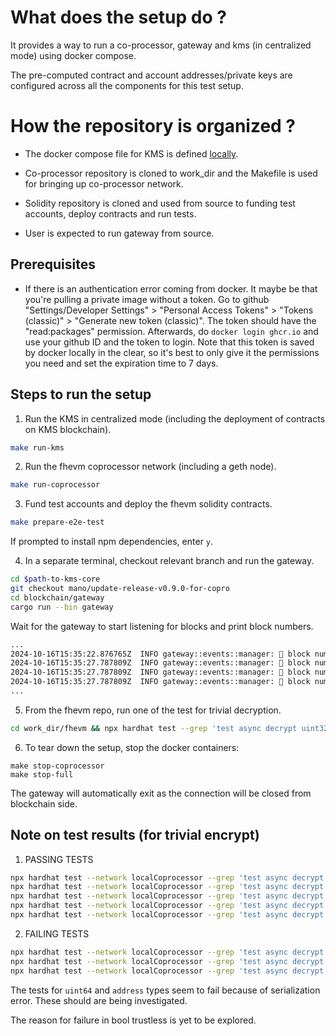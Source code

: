 # What does the setup do ?

It provides a way to run a co-processor, gateway and kms (in centralized mode)
using docker compose.

The pre-computed contract and account addresses/private keys are configured
across all the components for this test setup.

# How the repository is organized ?

- The docker compose file for KMS is defined
  [locally](./docker-compose/docker-compose-full.yml).

- Co-processor repository is cloned to work_dir and the Makefile is used for
  bringing up co-processor network.

- Solidity repository is cloned and used from source to funding test accounts,
  deploy contracts and run tests.

- User is expected to run gateway from source.

## Prerequisites

- If there is an authentication error coming from docker.
  It maybe be that you're pulling a private image without a token.
  Go to github "Settings/Developer Settings" > "Personal Access Tokens" > "Tokens (classic)" > "Generate new token (classic)".
  The token should have the "read:packages" permission.
  Afterwards, do `docker login ghcr.io` and use your github ID and the token to login.
  Note that this token is saved by docker locally in the clear,
  so it's best to only give it the permissions you need and set the expiration time to 7 days.

## Steps to run the setup

1. Run the KMS in centralized mode (including the deployment of contracts on
   KMS blockchain).

```bash
make run-kms
```

2. Run the fhevm coprocessor network (including a geth node).

```bash
make run-coprocessor
```

3. Fund test accounts and deploy the fhevm solidity contracts.

```bash
make prepare-e2e-test
```

If prompted to install npm dependencies, enter `y`.

4. In a separate terminal, checkout relevant branch and run the gateway.

```bash
cd $path-to-kms-core
git checkout mano/update-release-v0.9.0-for-copro
cd blockchain/gateway
cargo run --bin gateway
```

Wait for the gateway to start listening for blocks and print block numbers.

```bash
...
2024-10-16T15:35:22.876765Z  INFO gateway::events::manager: 🧱 block number: 10
2024-10-16T15:35:27.787809Z  INFO gateway::events::manager: 🧱 block number: 11
2024-10-16T15:35:27.787809Z  INFO gateway::events::manager: 🧱 block number: 12
2024-10-16T15:35:27.787809Z  INFO gateway::events::manager: 🧱 block number: 13
...
```

5. From the fhevm repo, run one of the test for trivial decryption.

```bash
cd work_dir/fhevm && npx hardhat test --grep 'test async decrypt uint32$'
```

6. To tear down the setup, stop the docker containers:

```
make stop-coprocessor
make stop-full
```

The gateway will automatically exit as the connection will be closed from blockchain side.

## Note on test results (for trivial encrypt)

1. PASSING TESTS

```bash
npx hardhat test --network localCoprocessor --grep 'test async decrypt bool$'
npx hardhat test --network localCoprocessor --grep 'test async decrypt uint4$'
npx hardhat test --network localCoprocessor --grep 'test async decrypt uint8$'
npx hardhat test --network localCoprocessor --grep 'test async decrypt uint16$'
npx hardhat test --network localCoprocessor --grep 'test async decrypt uint32$'
```


2. FAILING TESTS

```bash
npx hardhat test --network localCoprocessor --grep 'test async decrypt bool trustless$'
npx hardhat test --network localCoprocessor --grep 'test async decrypt uint64$'
npx hardhat test --network localCoprocessor --grep 'test async decrypt address$'
```

The tests for `uint64` and `address` types seem to fail because of
serialization error. These should are being investigated.

The reason for failure in bool trustless is yet to be explored.
